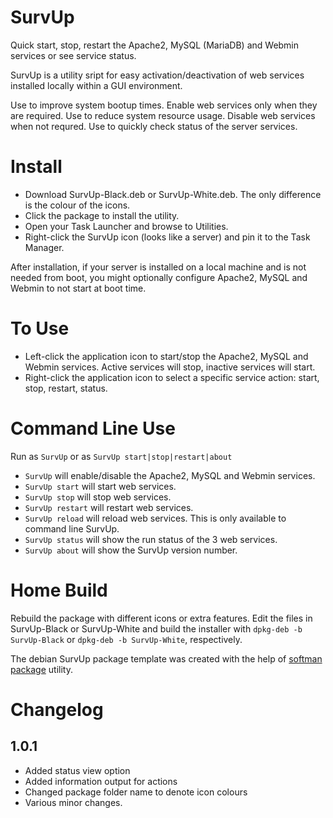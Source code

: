 # SurvUp
Quick start, stop, restart the Apache2, MySQL (MariaDB) and Webmin services or see service status.

SurvUp is a utility sript for easy activation/deactivation of web services installed locally within a GUI environment.

Use to improve system bootup times. Enable web services only when they are required.
Use to reduce system resource usage. Disable web services when not requred.
Use to quickly check status of the server services.

# Install
- Download SurvUp-Black.deb or SurvUp-White.deb. The only difference is the colour of the icons.
- Click the package to install the utility.
- Open your Task Launcher and browse to Utilities.
- Right-click the SurvUp icon (looks like a server) and pin it to the Task Manager.

After installation, if your server is installed on a local machine and is not needed from boot, you might optionally configure Apache2, MySQL and Webmin to not start at boot time.

# To Use
- Left-click the application icon to start/stop the Apache2, MySQL and Webmin services. Active services will stop, inactive services will start.
- Right-click the application icon to select a specific service action: start, stop, restart, status.

# Command Line Use
Run as `SurvUp` or as `SurvUp start|stop|restart|about`

- `SurvUp` will enable/disable the Apache2, MySQL and Webmin services.
- `SurvUp start` will start web services.
- `SurvUp stop` will stop web services.
- `SurvUp restart` will restart web services.
- `SurvUp reload` will reload web services. This is only available to command line SurvUp.
- `SurvUp status` will show the run status of the 3 web services.
- `SurvUp about` will show the SurvUp version number.

# Home Build
Rebuild the package with different icons or extra features. Edit the files in SurvUp-Black or SurvUp-White and build the installer with `dpkg-deb -b SurvUp-Black` or `dpkg-deb -b SurvUp-White`, respectively.

The debian SurvUp package template was created with the help of [softman package](https://github.com/VR51/softman) utility.

# Changelog
## 1.0.1
- Added status view option
- Added information output for actions
- Changed package folder name to denote icon colours
- Various minor changes.
